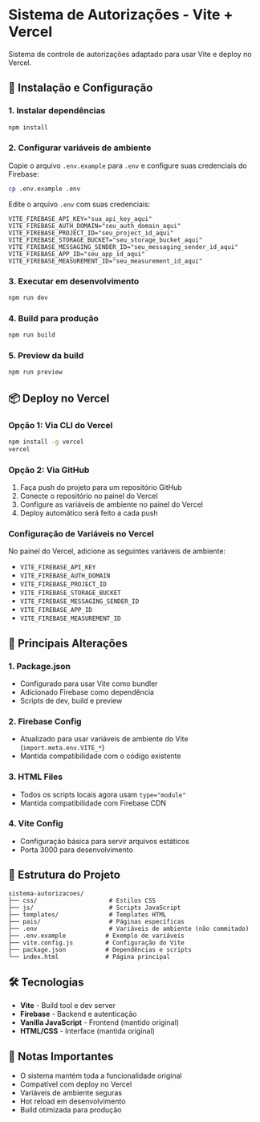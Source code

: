 # Sistema de Autorizações - Vite + Vercel

Sistema de controle de autorizações adaptado para usar Vite e deploy no Vercel.

## 🚀 Instalação e Configuração

### 1. Instalar dependências
```bash
npm install
```

### 2. Configurar variáveis de ambiente
Copie o arquivo `.env.example` para `.env` e configure suas credenciais do Firebase:

```bash
cp .env.example .env
```

Edite o arquivo `.env` com suas credenciais:
```env
VITE_FIREBASE_API_KEY="sua_api_key_aqui"
VITE_FIREBASE_AUTH_DOMAIN="seu_auth_domain_aqui"
VITE_FIREBASE_PROJECT_ID="seu_project_id_aqui"
VITE_FIREBASE_STORAGE_BUCKET="seu_storage_bucket_aqui"
VITE_FIREBASE_MESSAGING_SENDER_ID="seu_messaging_sender_id_aqui"
VITE_FIREBASE_APP_ID="seu_app_id_aqui"
VITE_FIREBASE_MEASUREMENT_ID="seu_measurement_id_aqui"
```

### 3. Executar em desenvolvimento
```bash
npm run dev
```

### 4. Build para produção
```bash
npm run build
```

### 5. Preview da build
```bash
npm run preview
```

## 📦 Deploy no Vercel

### Opção 1: Via CLI do Vercel
```bash
npm install -g vercel
vercel
```

### Opção 2: Via GitHub
1. Faça push do projeto para um repositório GitHub
2. Conecte o repositório no painel do Vercel
3. Configure as variáveis de ambiente no painel do Vercel
4. Deploy automático será feito a cada push

### Configuração de Variáveis no Vercel
No painel do Vercel, adicione as seguintes variáveis de ambiente:
- `VITE_FIREBASE_API_KEY`
- `VITE_FIREBASE_AUTH_DOMAIN`
- `VITE_FIREBASE_PROJECT_ID`
- `VITE_FIREBASE_STORAGE_BUCKET`
- `VITE_FIREBASE_MESSAGING_SENDER_ID`
- `VITE_FIREBASE_APP_ID`
- `VITE_FIREBASE_MEASUREMENT_ID`

## 🔧 Principais Alterações

### 1. Package.json
- Configurado para usar Vite como bundler
- Adicionado Firebase como dependência
- Scripts de dev, build e preview

### 2. Firebase Config
- Atualizado para usar variáveis de ambiente do Vite (`import.meta.env.VITE_*`)
- Mantida compatibilidade com o código existente

### 3. HTML Files
- Todos os scripts locais agora usam `type="module"`
- Mantida compatibilidade com Firebase CDN

### 4. Vite Config
- Configuração básica para servir arquivos estáticos
- Porta 3000 para desenvolvimento

## 📁 Estrutura do Projeto

```
sistema-autorizacoes/
├── css/                    # Estilos CSS
├── js/                     # Scripts JavaScript
├── templates/              # Templates HTML
├── pais/                   # Páginas específicas
├── .env                    # Variáveis de ambiente (não commitado)
├── .env.example           # Exemplo de variáveis
├── vite.config.js         # Configuração do Vite
├── package.json           # Dependências e scripts
└── index.html             # Página principal
```

## 🛠️ Tecnologias

- **Vite** - Build tool e dev server
- **Firebase** - Backend e autenticação
- **Vanilla JavaScript** - Frontend (mantido original)
- **HTML/CSS** - Interface (mantida original)

## 📝 Notas Importantes

- O sistema mantém toda a funcionalidade original
- Compatível com deploy no Vercel
- Variáveis de ambiente seguras
- Hot reload em desenvolvimento
- Build otimizada para produção

